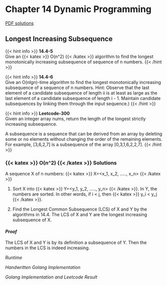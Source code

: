# Chapter 14 Dynamic Programming
[PDF solutions](./Ch14.pdf)

## Longest Increasing Subsequence
{{< hint info >}} 
**14.4-5** \
Give an {{< katex >}} O(n^2) {{< /katex >}} algorithm to find the longest monotonically increasing subsequence of sequence of n numbers. 
{{< /hint >}}


{{< hint info >}} 
**14.4-6** \
Give an O(nlgn)-time algorithm to find the longest monotonically increasing subsequence of a sequence of n numbers. Hint: Observe that the last element of a candidate subsequence of length ii is at least as large as the last element of a candidate subsequence of length i - 1. Maintain candidate subsequences by linking them through the input sequence.)
{{< /hint >}}

{{< hint info >}} 
**Leetcode-300** \
Given an integer array nums, return the length of the longest strictly increasing subsequence.

A subsequence is a sequence that can be derived from an array by deleting some or no elements without changing the order of the remaining elements. For example, [3,6,2,7] is a subsequence of the array [0,3,1,6,2,2,7].
{{< /hint >}}

### {{< katex >}} O(n^2) {{< /katex >}} Solutions
A sequence X of n numbers:  {{< katex >}} X=<x_1, x_2, ....., x_n> {{< /katex >}}

1. Sort X into {{< katex >}} Y=<y_1, y_2, ....., y_n> {{< /katex >}}. In Y, the numbers are sorted. In other words, if i < j, then {{< katex >}} y_i < y_j {{< /katex >}}.

2. Find the Longest Common Subsequence (LCS) of X and Y by the algorithms in 14.4. The LCS of X and Y are the longest increasing subsequence of X.


#### *Proof*

The LCS of X and Y is by its definition a subsequence of Y. Then the numbers in the LCS is indeed increasing. 


*Runtime*

*Handwritten Golang Implementation*

*Golang Implementation and Leetcode Result*